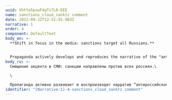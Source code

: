```yaml
---
uuid: VhtYa5pswF4qTs7L0-EEE
name: sanctions_cloud_sanktz comment
date: 2022-09-22T12:51:55.903Z
narrative: 1
order: 4
component: DefaultText
body_en: >-
  **Shift in focus in the media: sanctions target all Russians.**


  Propaganda actively develops and reproduces the narrative of the "anti-Russian" nature of the sanctions, that is, directed primarily against the Russian population.
body_ru: >-
  Смещение акцента в СМИ: санкции направлены против всех россиян.\

  \

  Пропаганда активно развивает и воспроизводит нарратив “антироссийского” характера санкций, то есть направленных прежде всего против населения России.
identifier: "[Narrative:1]-4-sanctions_cloud_sanktz comment"
---
```


